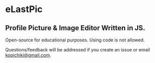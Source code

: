 # eLastPic
## Profile Picture & Image Editor Written in JS.
Open-source for educational purposes. Using code is not allowed.

Questions/feedback will be addressed if you create an issue or email kopichiki@gmail.com.

